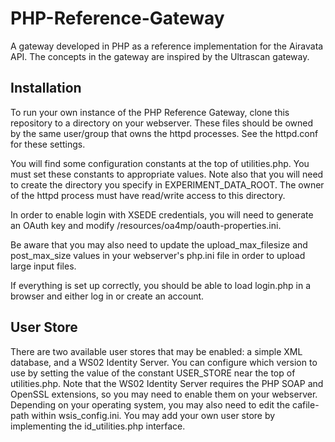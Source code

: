 PHP-Reference-Gateway
=====================

A gateway developed in PHP as a reference implementation for the Airavata API. The concepts in the gateway are inspired by the Ultrascan gateway.

Installation
-----------------
To run your own instance of the PHP Reference Gateway, clone this repository to a directory on your webserver.  These files should be owned by the same user/group that owns the httpd processes. See the httpd.conf for these settings. 

You will find some configuration constants at the top of utilities.php. You must set these constants to appropriate values. Note also that you will need to create the directory you specify in EXPERIMENT_DATA_ROOT.  The owner of the httpd process must have read/write access to this directory. 

In order to enable login with XSEDE credentials, you will need to generate an OAuth key and modify /resources/oa4mp/oauth-properties.ini.

Be aware that you may also need to update the upload_max_filesize and post_max_size values in your webserver's php.ini file in order to upload large input files.

If everything is set up correctly, you should be able to load login.php in a browser and either log in or create an account.

User Store
-----------------
There are two available user stores that may be enabled: a simple XML database, and a WS02 Identity Server. You can configure which version to use by setting the value of the constant USER_STORE near the top of utilities.php. Note that the WS02 Identity Server requires the PHP SOAP and OpenSSL extensions, so you may need to enable them on your webserver. Depending on your operating system, you may also need to edit the cafile-path within wsis_config.ini. You may add your own user store by implementing the id_utilities.php interface.
